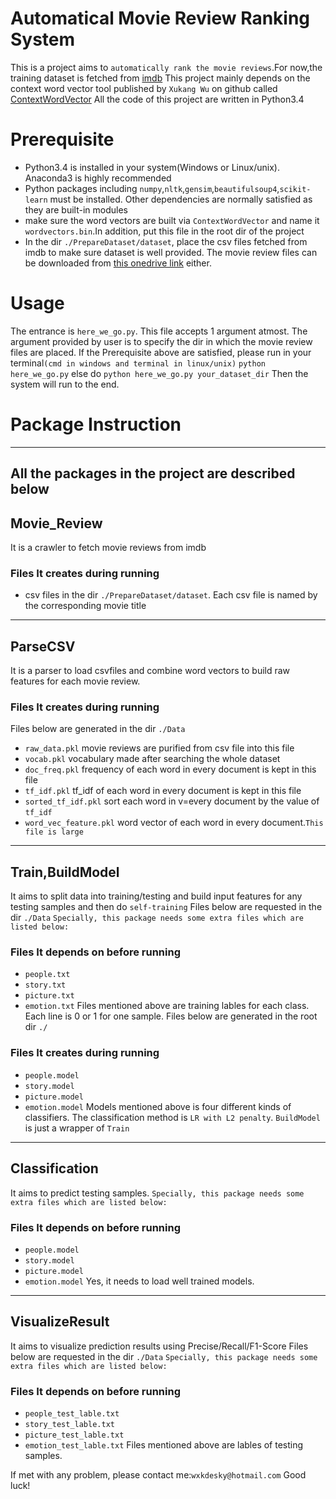 # Automatical Movie Review Ranking System
This is a project aims to `automatically rank the movie reviews`.For now,the training dataset is fetched from [imdb](http://www.imdb.com)
This project mainly depends on the context word vector tool published by `Xukang Wu` on github called [ContextWordVector](https://github.com/wxkdesky/ContextWordVectors)
All the code of this project are written in Python3.4
# Prerequisite
* Python3.4 is installed in your system(Windows or Linux/unix). Anaconda3 is highly recommended
* Python packages including `numpy`,`nltk`,`gensim`,`beautifulsoup4`,`scikit-learn` must be installed. Other dependencies are normally satisfied as they are built-in modules
* make sure the word vectors are built via `ContextWordVector` and name it `wordvectors.bin`.In addition, put this file in the root dir of the project
* In the dir `./PrepareDataset/dataset`, place the csv files fetched from imdb to make sure dataset is well provided. The movie review files can be downloaded from [this onedrive link](https://1drv.ms/f/s!AoNNtfHIv_BvpN0Y1pLBH0yPU426HA) either.

# Usage
The entrance is `here_we_go.py`. This file accepts 1 argument atmost. The argument provided by user is to specify the dir in which the movie review files are placed.
If the Prerequisite above are satisfied, please run in your terminal`(cmd in windows and terminal in linux/unix)`
`python here_we_go.py`
else do
`python here_we_go.py your_dataset_dir`
Then the system will run to the end.

# Package Instruction
---------------------------------------------
All the packages in the project are described below
---------------------------------------------
## Movie_Review
It is a crawler to fetch movie reviews from imdb

### Files It creates during running
* csv files in the dir `./PrepareDataset/dataset`. Each csv file is named by the corresponding movie title
---------------------------------------------
## ParseCSV
It is a parser to load csvfiles and combine word vectors to build raw features for each movie review.

### Files It creates during running
Files below are generated in the dir `./Data`
* `raw_data.pkl` movie reviews are purified from csv file into this file
* `vocab.pkl` vocabulary made after searching the whole dataset
* `doc_freq.pkl` frequency of each word in every document is kept in this file
* `tf_idf.pkl` tf_idf of each word in every document is kept in this file
* `sorted_tf_idf.pkl` sort each word in v=every document by the value of `tf_idf`
* `word_vec_feature.pkl` word vector of each word in every document.`This file is large`
---------------------------------------------
## Train,BuildModel
It aims to split data into training/testing and build input features for any testing samples and then do `self-training`
Files below are requested in the dir `./Data`
`Specially, this package needs some extra files which are listed below:`

### Files It depends on before running
* `people.txt`
* `story.txt`
* `picture.txt`
* `emotion.txt`
Files mentioned above are training lables for each class. Each line is 0 or 1 for one sample.
Files below are generated in the root dir `./`

### Files It creates during running
* `people.model`
* `story.model`
* `picture.model`
* `emotion.model`
Models mentioned above is four different kinds of classifiers. The classification method is `LR with L2 penalty`.
`BuildModel` is just a wrapper of `Train`
---------------------------------------------
## Classification
It aims to predict testing samples.
`Specially, this package needs some extra files which are listed below:`

### Files It depends on before running
* `people.model`
* `story.model`
* `picture.model`
* `emotion.model`
Yes, it needs to load well trained models.
---------------------------------------------
## VisualizeResult
It aims to visualize prediction results using Precise/Recall/F1-Score
Files below are requested in the dir `./Data`
`Specially, this package needs some extra files which are listed below:`

### Files It depends on before running
* `people_test_lable.txt`
* `story_test_lable.txt`
* `picture_test_lable.txt`
* `emotion_test_lable.txt`
Files mentioned above are lables of testing samples.


If met with any problem, please contact me:`wxkdesky@hotmail.com`
Good luck!